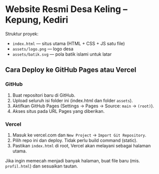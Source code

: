 # Website Resmi Desa Keling – Kepung, Kediri

Struktur proyek:
- `index.html` — situs utama (HTML + CSS + JS satu file)
- `assets/logo.png` — logo desa
- `assets/batik.svg` — pola batik islami untuk latar

## Cara Deploy ke GitHub Pages atau Vercel

### GitHub
1. Buat repositori baru di GitHub.
2. Upload seluruh isi folder ini (index.html dan folder `assets`).
3. Aktifkan GitHub Pages (Settings → Pages → Source: `main` → `(root)`).
4. Akses situs pada URL Pages yang diberikan.

### Vercel
1. Masuk ke vercel.com dan `New Project` → `Import Git Repository`.
2. Pilih repo ini dan deploy. Tidak perlu build command (static).
3. Pastikan `index.html` di root, Vercel akan melayani sebagai halaman utama.

Jika ingin memecah menjadi banyak halaman, buat file baru (mis. `profil.html`) dan sesuaikan tautan.
